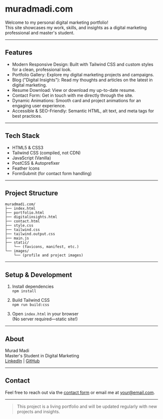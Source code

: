 # muradmadi.com

Welcome to my personal digital marketing portfolio!  
This site showcases my work, skills, and insights as a digital marketing professional and master's student.

---

## Features

- Modern Responsive Design: Built with Tailwind CSS and custom styles for a clean, professional look.
- Portfolio Gallery: Explore my digital marketing projects and campaigns.
- Blog ("Digital Insights"): Read my thoughts and articles on the latest in digital marketing.
- Resume Download: View or download my up-to-date resume.
- Contact Form: Get in touch with me directly through the site.
- Dynamic Animations: Smooth card and project animations for an engaging user experience.
- Accessible & SEO-Friendly: Semantic HTML, alt text, and meta tags for best practices.

---

## Tech Stack

- HTML5 & CSS3
- Tailwind CSS (compiled, not CDN)
- JavaScript (Vanilla)
- PostCSS & Autoprefixer
- Feather Icons
- FormSubmit (for contact form handling)

---

## Project Structure

```
muradmadi.com/
├── index.html
├── portfolio.html
├── digitalinsights.html
├── contact.html
├── style.css
├── tailwind.css
├── tailwind.output.css
├── main.js
├── static/
│   └── (favicons, manifest, etc.)
└── images/
    └── (profile and project images)
```

---

## Setup & Development

1. Install dependencies  
   `npm install`

2. Build Tailwind CSS  
   `npm run build:css`

3. Open `index.html` in your browser  
   (No server required—static site!)

---

## About

Murad Madi  
Master's Student in Digital Marketing  
[LinkedIn](https://www.linkedin.com/in/yourprofile) | [GitHub](https://github.com/yourusername)

---

## Contact

Feel free to reach out via the [contact form](contact.html) or email me at [your@email.com](mailto:your@email.com).

---

> This project is a living portfolio and will be updated regularly with new projects and insights.